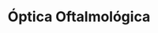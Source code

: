 ---
title: "Óptica Oftalmológica"
url: /san-miguel/optica-oftalmologica-3a-avenida-norte/
shop: Optiker
---